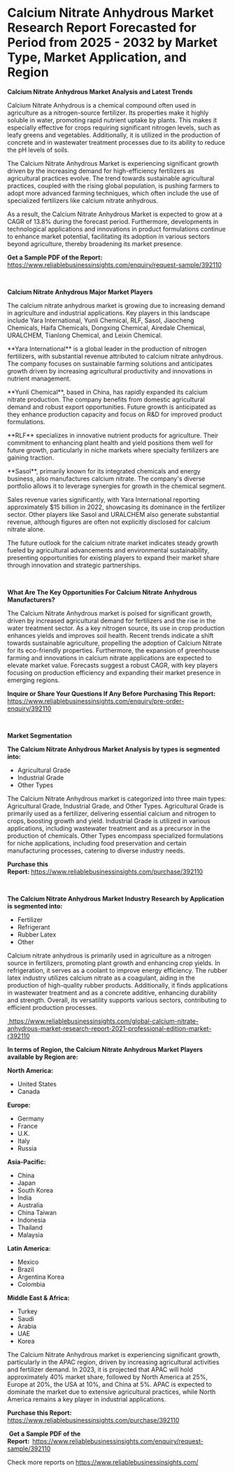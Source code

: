 <p><h1>Calcium Nitrate Anhydrous Market Research Report Forecasted for Period from 2025 -  2032 by Market Type, Market Application, and Region</h1></p><p><strong>Calcium Nitrate Anhydrous Market Analysis and Latest Trends</strong></p>
<p><p>Calcium Nitrate Anhydrous is a chemical compound often used in agriculture as a nitrogen-source fertilizer. Its properties make it highly soluble in water, promoting rapid nutrient uptake by plants. This makes it especially effective for crops requiring significant nitrogen levels, such as leafy greens and vegetables. Additionally, it is utilized in the production of concrete and in wastewater treatment processes due to its ability to reduce the pH levels of soils.</p><p>The Calcium Nitrate Anhydrous Market is experiencing significant growth driven by the increasing demand for high-efficiency fertilizers as agricultural practices evolve. The trend towards sustainable agricultural practices, coupled with the rising global population, is pushing farmers to adopt more advanced farming techniques, which often include the use of specialized fertilizers like calcium nitrate anhydrous. </p><p>As a result, the Calcium Nitrate Anhydrous Market is expected to grow at a CAGR of 13.8% during the forecast period. Furthermore, developments in technological applications and innovations in product formulations continue to enhance market potential, facilitating its adoption in various sectors beyond agriculture, thereby broadening its market presence.</p></p>
<p><strong>Get a Sample PDF of the Report:&nbsp;</strong> <a href="https://www.reliablebusinessinsights.com/enquiry/request-sample/392110?utm_campaign=39&utm_medium=2&utm_source=Github&utm_content=ia&utm_term=17012025&utm_id=calcium-nitrate-anhydrous">https://www.reliablebusinessinsights.com/enquiry/request-sample/392110</a></p>
<p>&nbsp;</p>
<p><strong>Calcium Nitrate Anhydrous Major Market Players</strong></p>
<p><p>The calcium nitrate anhydrous market is growing due to increasing demand in agriculture and industrial applications. Key players in this landscape include Yara International, Yunli Chemical, RLF, Sasol, Jiaocheng Chemicals, Haifa Chemicals, Dongxing Chemical, Airedale Chemical, URALCHEM, Tianlong Chemical, and Leixin Chemical. </p><p>**Yara International** is a global leader in the production of nitrogen fertilizers, with substantial revenue attributed to calcium nitrate anhydrous. The company focuses on sustainable farming solutions and anticipates growth driven by increasing agricultural productivity and innovations in nutrient management.</p><p>**Yunli Chemical**, based in China, has rapidly expanded its calcium nitrate production. The company benefits from domestic agricultural demand and robust export opportunities. Future growth is anticipated as they enhance production capacity and focus on R&D for improved product formulations.</p><p>**RLF** specializes in innovative nutrient products for agriculture. Their commitment to enhancing plant health and yield positions them well for future growth, particularly in niche markets where specialty fertilizers are gaining traction. </p><p>**Sasol**, primarily known for its integrated chemicals and energy business, also manufactures calcium nitrate. The company's diverse portfolio allows it to leverage synergies for growth in the chemical segment.</p><p>Sales revenue varies significantly, with Yara International reporting approximately $15 billion in 2022, showcasing its dominance in the fertilizer sector. Other players like Sasol and URALCHEM also generate substantial revenue, although figures are often not explicitly disclosed for calcium nitrate alone.</p><p>The future outlook for the calcium nitrate market indicates steady growth fueled by agricultural advancements and environmental sustainability, presenting opportunities for existing players to expand their market share through innovation and strategic partnerships.</p></p>
<p>&nbsp;</p>
<p><strong>What Are The Key Opportunities For Calcium Nitrate Anhydrous Manufacturers?</strong></p>
<p><p>The Calcium Nitrate Anhydrous market is poised for significant growth, driven by increased agricultural demand for fertilizers and the rise in the water treatment sector. As a key nitrogen source, its use in crop production enhances yields and improves soil health. Recent trends indicate a shift towards sustainable agriculture, propelling the adoption of Calcium Nitrate for its eco-friendly properties. Furthermore, the expansion of greenhouse farming and innovations in calcium nitrate applications are expected to elevate market value. Forecasts suggest a robust CAGR, with key players focusing on production efficiency and expanding their market presence in emerging regions.</p></p>
<p><strong>Inquire or Share Your Questions If Any Before Purchasing This Report:</strong> <a href="https://www.reliablebusinessinsights.com/enquiry/pre-order-enquiry/392110?utm_campaign=39&utm_medium=2&utm_source=Github&utm_content=ia&utm_term=17012025&utm_id=calcium-nitrate-anhydrous">https://www.reliablebusinessinsights.com/enquiry/pre-order-enquiry/392110</a></p>
<p>&nbsp;</p>
<p><strong>Market Segmentation</strong></p>
<p><strong>The Calcium Nitrate Anhydrous Market Analysis by types is segmented into:</strong></p>
<p><ul><li>Agricultural Grade</li><li>Industrial Grade</li><li>Other Types</li></ul></p>
<p><p>The Calcium Nitrate Anhydrous market is categorized into three main types: Agricultural Grade, Industrial Grade, and Other Types. Agricultural Grade is primarily used as a fertilizer, delivering essential calcium and nitrogen to crops, boosting growth and yield. Industrial Grade is utilized in various applications, including wastewater treatment and as a precursor in the production of chemicals. Other Types encompass specialized formulations for niche applications, including food preservation and certain manufacturing processes, catering to diverse industry needs.</p></p>
<p><strong>Purchase this Report:&nbsp;</strong><a href="https://www.reliablebusinessinsights.com/purchase/392110?utm_campaign=39&utm_medium=2&utm_source=Github&utm_content=ia&utm_term=17012025&utm_id=calcium-nitrate-anhydrous">https://www.reliablebusinessinsights.com/purchase/392110</a></p>
<p>&nbsp;</p>
<p><strong>The Calcium Nitrate Anhydrous Market Industry Research by Application is segmented into:</strong></p>
<p><ul><li>Fertilizer</li><li>Refrigerant</li><li>Rubber Latex</li><li>Other</li></ul></p>
<p><p>Calcium nitrate anhydrous is primarily used in agriculture as a nitrogen source in fertilizers, promoting plant growth and enhancing crop yields. In refrigeration, it serves as a coolant to improve energy efficiency. The rubber latex industry utilizes calcium nitrate as a coagulant, aiding in the production of high-quality rubber products. Additionally, it finds applications in wastewater treatment and as a concrete additive, enhancing durability and strength. Overall, its versatility supports various sectors, contributing to efficient production processes.</p></p>
<p><a href="https://www.reliablebusinessinsights.com/global-calcium-nitrate-anhydrous-market-research-report-2021-professional-edition-market-r392110?utm_campaign=39&utm_medium=2&utm_source=Github&utm_content=ia&utm_term=17012025&utm_id=calcium-nitrate-anhydrous">&nbsp;https://www.reliablebusinessinsights.com/global-calcium-nitrate-anhydrous-market-research-report-2021-professional-edition-market-r392110</a></p>
<p><strong>In terms of Region, the Calcium Nitrate Anhydrous Market Players available by Region are:</strong></p>
<p>
    <p> <strong> North America: </strong>
        <ul>
            <li>United States</li>
            <li>Canada</li>
        </ul>
        </p> 
    <p> <strong> Europe: </strong>
        <ul>
            <li>Germany</li>
            <li>France</li>
            <li>U.K.</li>
            <li>Italy</li>
            <li>Russia</li>
        </ul>
        </p> 
    <p> <strong> Asia-Pacific: </strong>
        <ul>
            <li>China</li>
            <li>Japan</li>
            <li>South Korea</li>
            <li>India</li>
            <li>Australia</li>
            <li>China Taiwan</li>
            <li>Indonesia</li>
            <li>Thailand</li>
            <li>Malaysia</li>
        </ul>
        </p> 
    <p> <strong> Latin America: </strong>
        <ul>
            <li>Mexico</li>
            <li>Brazil</li>
            <li>Argentina Korea</li>
            <li>Colombia</li>
        </ul>
        </p> 
    <p> <strong> Middle East & Africa: </strong>
        <ul>
            <li>Turkey</li>
            <li>Saudi</li>
            <li>Arabia</li>
            <li>UAE</li>
            <li>Korea</li>
        </ul>
    </p>
    </p>
<p><p>The Calcium Nitrate Anhydrous market is experiencing significant growth, particularly in the APAC region, driven by increasing agricultural activities and fertilizer demand. In 2023, it is projected that APAC will hold approximately 40% market share, followed by North America at 25%, Europe at 20%, the USA at 10%, and China at 5%. APAC is expected to dominate the market due to extensive agricultural practices, while North America remains a key player in industrial applications.</p></p>
<p><strong>Purchase this Report: </strong><a href="https://www.reliablebusinessinsights.com/purchase/392110?utm_campaign=39&utm_medium=2&utm_source=Github&utm_content=ia&utm_term=17012025&utm_id=calcium-nitrate-anhydrous">https://www.reliablebusinessinsights.com/purchase/392110</a></p>
<p>&nbsp;<strong>Get a Sample PDF of the Report:&nbsp;&nbsp;</strong><a href="https://www.reliablebusinessinsights.com/enquiry/request-sample/392110?utm_campaign=39&utm_medium=2&utm_source=Github&utm_content=ia&utm_term=17012025&utm_id=calcium-nitrate-anhydrous">https://www.reliablebusinessinsights.com/enquiry/request-sample/392110</a></p>
<p><strong></strong></p>
<p>Check more reports on <a href="https://www.reliablebusinessinsights.com/?utm_campaign=39&utm_medium=2&utm_source=Github&utm_content=ia&utm_term=17012025&utm_id=calcium-nitrate-anhydrous">https://www.reliablebusinessinsights.com/</a></p>